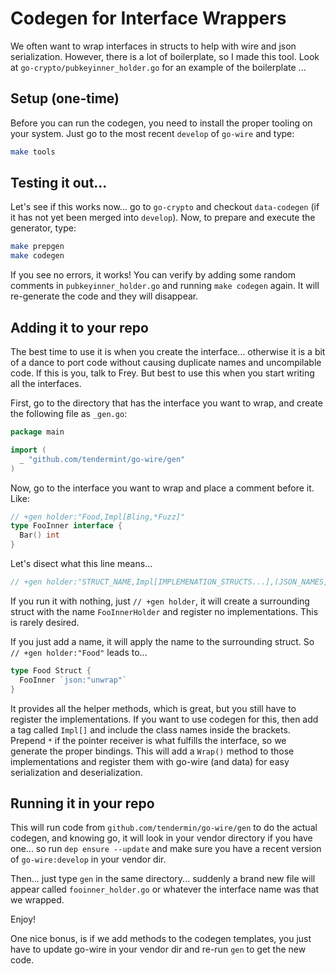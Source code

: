 # Codegen for Interface Wrappers

We often want to wrap interfaces in structs to help with wire and json
serialization.  However, there is a lot of boilerplate, so I made this tool.
Look at `go-crypto/pubkeyinner_holder.go` for an example of the boilerplate ...

## Setup (one-time)

Before you can run the codegen, you need to install the proper tooling on your
system. Just go to the most recent `develop` of `go-wire` and type:

```bash
make tools
```

## Testing it out...

Let's see if this works now... go to `go-crypto` and checkout `data-codegen`
(if it has not yet been merged into `develop`).  Now, to prepare and execute
the generator, type:

```bash
make prepgen
make codegen
```

If you see no errors, it works!  You can verify by adding some random comments
in `pubkeyinner_holder.go` and running `make codegen` again.  It will
re-generate the code and they will disappear.

## Adding it to your repo

The best time to use it is when you create the interface... otherwise it is a
bit of a dance to port code without causing duplicate names and uncompilable
code.  If this is you, talk to Frey.  But best to use this when you start
writing all the interfaces.

First, go to the directory that has the interface you want to wrap, and create
the following file as `_gen.go`:

```Go
package main

import (
  _ "github.com/tendermint/go-wire/gen"
)
```

Now, go to the interface you want to wrap and place a comment before it.  Like:

```Go
// +gen holder:"Food,Impl[Bling,*Fuzz]"
type FooInner interface {
  Bar() int
}
```

Let's disect what this line means...

```Go
// +gen holder:"STRUCT_NAME,Impl[IMPLEMENATION_STRUCTS...],(JSON_NAMES,...)"
```

If you run it with nothing, just `// +gen holder`, it will create a surrounding
struct with the name `FooInnerHolder` and register no implementations. This is
rarely desired.

If you just add a name, it will apply the name to the surrounding struct.  So
`// +gen holder:"Food"` leads to...

```Go
type Food Struct {
  FooInner `json:"unwrap"`
}
```

It provides all the helper methods, which is great, but you still have to
register the implementations.  If you want to use codegen for this, then add a
tag called `Impl[]` and include the class names inside the brackets.  Prepend
`*` if the pointer receiver is what fulfills the interface, so we generate the
proper bindings. This will add a `Wrap()` method to those implementations and
register them with go-wire (and data) for easy serialization and
deserialization.

## Running it in your repo

This will run code from `github.com/tendermin/go-wire/gen` to do the actual
codegen, and knowing go, it will look in your vendor directory if you have
one... so run `dep ensure --update` and make sure you have a recent version of
`go-wire:develop` in your vendor dir.

Then... just type `gen` in the same directory... suddenly a brand new file will
appear called `fooinner_holder.go` or whatever the interface name was that we
wrapped.

Enjoy!

One nice bonus, is if we add methods to the codegen templates, you just have to
update go-wire in your vendor dir and re-run `gen` to get the new code.
